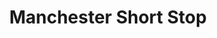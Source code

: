 ---
title: "Manchester Short Stop"
url: /manchester-center/manchester-short-stop/
shop: Lebensmittel
---